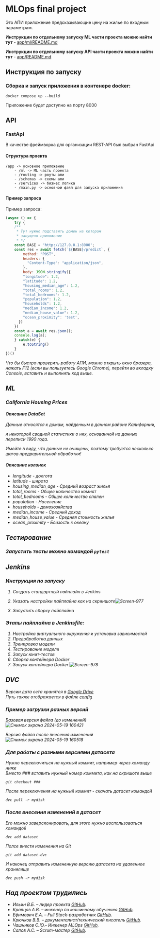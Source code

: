 # MLOps final project

Это АПИ приложение предсказывающие цену на жилье по входным параметрам.

**Инструкции по отдельному запуску ML части проекта можно найти тут** - [app/ml/README.md](./app/ml/README.md)

**Инструкции по отдельному запуску API части проекта можно найти тут** - [app/README.md](./app/README.md)

## Инструкция по запуску

### Сборка и запуск приложения в контенере docker:
```
docker compose up --build
```
Приложение будет доступно на порту 8000


## API
### FastApi
В качестве фреймворка для организации REST-API был выбран FastApi 
#### Структура проекта
```
/app -> основное приложение
    - /ml -> ML часть проекта
    - /routing -> роуты апи
    - /schemas -> схемы апи
    - /services -> бизнес логика
    - /main.py -> основной файл для запуска приложения
```

#### Пример запроса
Пример запроса:
```js
(async () => {
    try {
    /**
     * Тут нужно подставить домен на котором
     * запущено приложение
     * */
    const BASE = 'http://127.0.0.1:8000';
    const res = await fetch(`${BASE}/predict`, {
        method: "POST",
        headers: {
          "Content-Type": "application/json",
        },
        body: JSON.stringify({
        "longitude": 1.2,
        "latitude": 1.2,
        "housing_median_age": 1.2,
        "total_rooms": 1.2,
        "total_bedrooms": 1.2,
        "population": 1.2,
        "households": 1.2,
        "median_income": 1.2,
        "median_house_value": 1.2,
        "ocean_proximity": 'test',
      })
    })
    const a = await res.json();
    console.log(a);
    } catch(e) {
        e.toString()
    }
})()
```
<i>Что бы быстро проверить работу АПИ, можно открыть окно
бразера, нажать F12 (если вы пользуетесь Google Chrome),
перейти во вкладку Console, вставить и выполнить код выше.<i>

## ML
### California Housing Prices
#### Описание DataSet
Данные относятся к домам, найденным в данном районе Калифорнии, 

и некоторой сводной статистики о них, основанной на данных переписи 1990 года. 

Имейте в виду, что данные не очищены, поэтому требуется несколько шагов предварительной обработки! 

#### Описание колонок

- longitude -  долгота
- latitude  - широта
- housing_median_age - Средний возраст жилья
- total_rooms - Общее количество комнат
- total_bedrooms - Общее количество спален
- population - Население
- households - домохозяйства
- median_income - Средний доход
- median_house_value - Средняя стоимость жилья
- ocean_proximity - Близость к океану

## Тестирование

### Запустить тесты можно командой `pytest`
  
## Jenkins  
### Инструкция по запуску  
1. Создать стандартный пайплайн в Jenkins
2. Указать настройки пайплайна как на скриншоте![Screen-977](https://github.com/johnneon/URFUML2024_MLOps/assets/127988202/4e16d29d-9c6f-4934-90e7-1918d9969d9e)

3. Запустить сборку пайплайна

### Этапы пайплайна в Jenkinsfile:
1. Настройка виртуального окружения и установка зависимостей 
2. Предобработка данных
3. Тренировка модели
4. Тестирование модели
5. Запуск юнит-тестов
6. Сборка контейнера Docker
7. Запуск контейнера Docker
   ![Screen-978](https://github.com/johnneon/URFUML2024_MLOps/assets/127988202/a6678a24-5ff8-43e3-91c8-443d3c37ba52)

## DVC
Версии дата сета хранятся в [Google Drive](https://drive.google.com/drive/folders/1EWmKWhjIQ0AQOPBnS-vTie2MMtcNQFPI?usp=drive_link)  
Путь также отображается в файле [config](./.dvc/config)
### Пример загрузки разных версий
Базовая версия файла (до изменений)
![Снимок экрана 2024-05-19 160421](https://github.com/johnneon/URFUML2024_MLOps/assets/53440318/a0918b19-e614-4f8f-9e92-5c30fd7ca164)

Версия файла после внесения изменений
![Снимок экрана 2024-05-19 160518](https://github.com/johnneon/URFUML2024_MLOps/assets/53440318/ec7e0828-f03e-4615-b063-7241882a024e)

### Для работы с разными версиями датасета
Нужно переключиться на нужный коммит, например через команду ниже  
Вместо ### вставить нужный номер коммита, как на скришоте выше  
```
git checkout ###
```
После переключения на нужный коммит - скачать датасет командой
```
dvc pull -r mydisk
```
### После внесения изменений в датасет
Его можно заверсионировать, для этого нужно воспользоваться командой  
```
dvc add dataset
```
Полсе внести изменения на Git  
```
git add dataset.dvc
```
И наконец отправить измененную версию датасета на удаленное хранилище
```
dvc push -r mydisk
```


## Над проектом трудились

- Ильин В.Б. – лидер проекта [GitHub](https://github.com/Viktor-125142).
- Кравцов А.В. – инженер по машинному обучению [GitHub](https://github.com/Baddogel).
- Ефимович Е.А. – Full Stack-разработчик [GitHub](https://github.com/johnneon).
- Крючков В.В. – документалист/технический писатель [GitHub](https://github.com/Tifles).
- Чашников С.Ю.– Инженер MLOps [GitHub](https://github.com/SergeyChashnikov).
- Салов А.С. – Scrum-мастер [GitHub](https://github.com/TonyStranger404).
